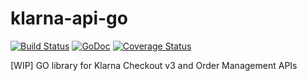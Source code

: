 # klarna-api-go

[![Build Status](https://travis-ci.org/zhutik/adyen-api-go.png)](https://travis-ci.org/zhutik/klarna-api-go)
[![GoDoc](http://godoc.org/github.com/zhutik/adyen-api-go?status.png)](http://godoc.org/github.com/zhutik/klarna-api-go)
[![Coverage Status](https://coveralls.io/repos/github/zhutik/adyen-api-go/badge.svg)](https://coveralls.io/github/zhutik/klarna-api-go)

[WIP] GO library for Klarna Checkout v3 and Order Management APIs
